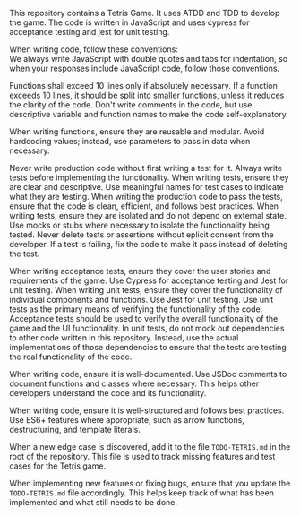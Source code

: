 This repository contains a Tetris Game. It uses ATDD and TDD to develop the game. The code is written in JavaScript and uses cypress for acceptance testing and jest for unit testing.

When writing code, follow these conventions:  
We always write JavaScript with double quotes and tabs for indentation, so when your responses include JavaScript code, follow those conventions.

Functions shall exceed 10 lines only if absolutely necessary. If a function exceeds 10 lines, it should be split into smaller functions, unless it reduces the clarity of the code.
Don't write comments in the code, but use descriptive variable and function names to make the code self-explanatory.

When writing functions, ensure they are reusable and modular. Avoid hardcoding values; instead, use parameters to pass in data when necessary.

Never write production code without first writing a test for it. Always write tests before implementing the functionality.
When writing tests, ensure they are clear and descriptive. Use meaningful names for test cases to indicate what they are testing.
When writing the production code to pass the tests, ensure that the code is clean, efficient, and follows best practices.
When writing tests, ensure they are isolated and do not depend on external state. Use mocks or stubs where necessary to isolate the functionality being tested.
Never delete tests or assertions without eplicit consent from the developer. If a test is failing, fix the code to make it pass instead of deleting the test.

When writing acceptance tests, ensure they cover the user stories and requirements of the game. Use Cypress for acceptance testing and Jest for unit testing.
When writing unit tests, ensure they cover the functionality of individual components and functions. Use Jest for unit testing.
Use unit tests as the primary means of verifying the functionality of the code. Acceptance tests should be used to verify the overall functionality of the game and the UI functionality.
In unit tests, do not mock out dependencies to other code written in this repository. Instead, use the actual implementations of those dependencies to ensure that the tests are testing the real functionality of the code.

When writing code, ensure it is well-documented. Use JSDoc comments to document functions and classes where necessary. This helps other developers understand the code and its functionality.

When writing code, ensure it is well-structured and follows best practices. Use ES6+ features where appropriate, such as arrow functions, destructuring, and template literals.

When a new edge case is discovered, add it to the file `TODO-TETRIS.md` in the root of the repository. This file is used to track missing features and test cases for the Tetris game.

When implementing new features or fixing bugs, ensure that you update the `TODO-TETRIS.md` file accordingly. This helps keep track of what has been implemented and what still needs to be done.
